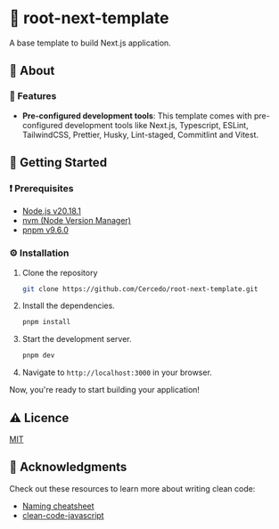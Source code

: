 # 🎲 root-next-template

A base template to build Next.js application.

## 👀 About

### 🎯 Features

- **Pre-configured development tools**: This template comes with pre-configured development tools like Next.js, Typescript, ESLint, TailwindCSS, Prettier, Husky, Lint-staged, Commitlint and Vitest.

## 🚀 Getting Started

### ❗ Prerequisites

- [Node.js v20.18.1](https://nodejs.org/en)
- [nvm (Node Version Manager)](https://github.com/nvm-sh/nvm)
- [pnpm v9.6.0](https://pnpm.io/)

### ⚙️ Installation

1. Clone the repository

    ```bash
    git clone https://github.com/Cercedo/root-next-template.git
    ```

2. Install the dependencies.

    ```bash
    pnpm install
    ```

3. Start the development server.

    ```bash
    pnpm dev
    ```

4. Navigate to `http://localhost:3000` in your browser.

Now, you're ready to start building your application!

## ⚠️ Licence

[MIT](LICENSE)

## 💎 Acknowledgments

Check out these resources to learn more about writing clean code:

- [Naming cheatsheet](https://github.com/kettanaito/naming-cheatsheet)
- [clean-code-javascript](https://github.com/ryanmcdermott/clean-code-javascript)
